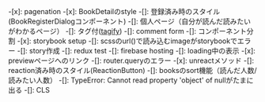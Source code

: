 -[x]: pagenation
-[x]: BookDetailのstyle
-[]: 登録済み時のスタイル(BookRegisterDialogコンポーネント)
-[]: 個人ページ（自分が読んだ読みたいがわかるページ）
-[]: タグ付([tagify](https://github.com/yairEO/tagify))
-[]: comment form
-[]: コンポーネント分割
-[x]: storybook setup
-[]: scssのurl()で読み込むimageがstorybookでエラー
-[]: story作成
-[]: redux test
-[]: firebase hosting
-[]: loading中の表示
-[x]: previewページへのリンク
-[]: router.queryのエラー
-[x]: unreactメソッド
-[]: reaction済み時のスタイル(ReactionButton)
-[]: booksのsort機能（読んだ人数/読みたい人数）
-[]: TypeError: Cannot read property 'object' of nullがたまに出る
-[]: CLS
